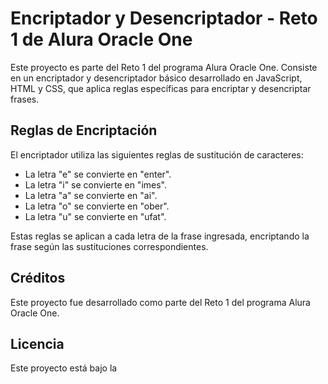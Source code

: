 # Encriptador y Desencriptador - Reto 1 de Alura Oracle One

Este proyecto es parte del Reto 1 del programa Alura Oracle One. Consiste en un encriptador y desencriptador básico desarrollado en JavaScript, HTML y CSS, que aplica reglas específicas para encriptar y desencriptar frases.

## Reglas de Encriptación

El encriptador utiliza las siguientes reglas de sustitución de caracteres:

- La letra "e" se convierte en "enter".
- La letra "i" se convierte en "imes".
- La letra "a" se convierte en "ai".
- La letra "o" se convierte en "ober".
- La letra "u" se convierte en "ufat".

Estas reglas se aplican a cada letra de la frase ingresada, encriptando la frase según las sustituciones correspondientes.

## Créditos

Este proyecto fue desarrollado como parte del Reto 1 del programa Alura Oracle One.

## Licencia

Este proyecto está bajo la 
